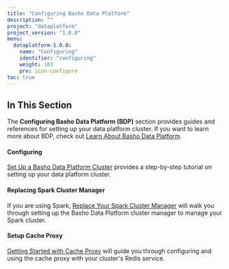```yaml
---
title: "Configuring Basho Data Platform"
description: ""
project: "dataplatform"
project_version: "1.0.0"
menu:
  dataplatform-1.0.0:
    name: "Configuring"
    identifier: "configuring"
    weight: 103
    pre: icon-configure
toc: true
---
```


[learn bdp index]: /dataplatform/1.0.0/learn/
[bdp config]: /dataplatform/1.0.0/configuring/setup-a-cluster/
[bdp cluster manager]: /dataplatform/1.0.0/configuring/replace-spark-cluster-manager/
[cache proxy config]: /dataplatform/1.0.0/configuring/cache-proxy/

## In This Section

The **Configuring Basho Data Platform (BDP)**  section provides guides and references for setting up your data platform cluster. If you want to learn more about BDP, check out [Learn About Basho Data Platform][learn bdp index].

#### Configuring

[Set Up a Basho Data Platform Cluster][bdp config] provides a step-by-step tutorial on setting up your data platform cluster.

#### Replacing Spark Cluster Manager

If you are using Spark, [Replace Your Spark Cluster Manager][bdp cluster manager] will walk you through setting up the Basho Data Platform  cluster manager to manage your Spark cluster.

#### Setup Cache Proxy

[Getting Started with Cache Proxy][cache proxy config] will guide you through configuring and using the cache proxy with your cluster's Redis service.
